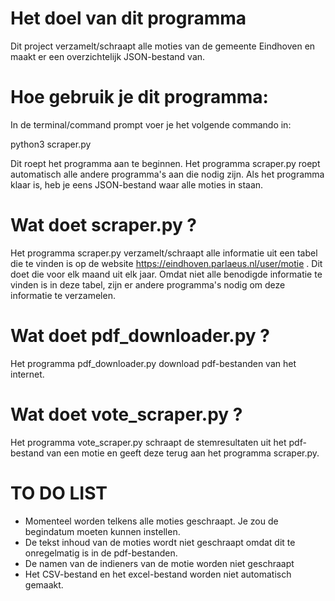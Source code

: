 # Het doel van dit programma
Dit project verzamelt/schraapt alle moties van de gemeente Eindhoven en maakt er een overzichtelijk JSON-bestand van.

# Hoe gebruik je dit programma:
In de terminal/command prompt voer je het volgende commando in:

python3 scraper.py

Dit roept het programma aan te beginnen. Het programma scraper.py roept automatisch alle andere programma's aan die nodig zijn. Als het programma klaar is, heb je eens JSON-bestand waar alle moties in staan.

# Wat doet scraper.py ?
Het programma scraper.py verzamelt/schraapt alle informatie uit een tabel die te vinden is op de website https://eindhoven.parlaeus.nl/user/motie . Dit doet die voor elk maand uit elk jaar. Omdat niet alle benodigde informatie te vinden is in deze tabel, zijn er andere programma's nodig om deze informatie te verzamelen.

# Wat doet pdf_downloader.py ? 
Het programma pdf_downloader.py download pdf-bestanden van het internet.

# Wat doet vote_scraper.py ? 
Het programma vote_scraper.py schraapt de stemresultaten uit het pdf-bestand van een motie en geeft deze terug aan het programma scraper.py.

# TO DO LIST
- Momenteel worden telkens alle moties geschraapt. Je zou de begindatum moeten kunnen instellen.
- De tekst inhoud van de moties wordt niet geschraapt omdat dit te onregelmatig is in de pdf-bestanden.
- De namen van de indieners van de motie worden niet geschraapt
- Het CSV-bestand en het excel-bestand worden niet automatisch gemaakt.
